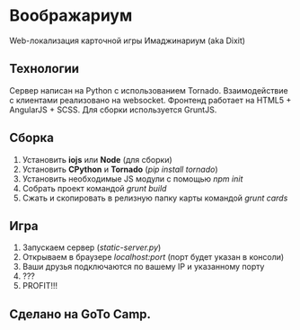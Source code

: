 # Воображариум
Web-локализация карточной игры Имаджинариум (aka Dixit)

## Технологии
Сервер написан на Python с использованием Tornado. Взаимодействие с клиентами реализовано на websocket.
Фронтенд работает на HTML5 + AngularJS + SCSS.
Для сборки используется GruntJS.

## Сборка
1. Установить __iojs__ или __Node__ (для сборки)
2. Установить __CPython__ и __Tornado__ (_pip install tornado_)
3. Установить необходимые JS модули с помощью _npm init_
4. Собрать проект командой _grunt build_
5. Сжать и скопировать в релизную папку карты командой _grunt cards_

## Игра
1. Запускаем сервер (_static-server.py_)
2. Открываем в браузере _localhost:port_ (порт будет указан в консоли)
3. Ваши друзья подключаются по вашему IP и указанному порту
4. ???
5. PROFIT!!!

## **Сделано на GoTo Camp.**